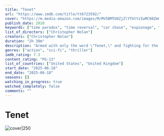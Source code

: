 ```yaml
---
title: "Tenet"
url: "https://www.imdb.com/title/tt6723592/"
cover: "https://m.media-amazon.com/images/M/MV5BMTU0ZjZlYTUtYzIwMC00ZmQzLWEwZTAtZWFhMWIwYjMxY2I3XkEyXkFqcGc@._V1_.jpg"
publish_date: 2020
keywords: ["time paradox", "time reversal", "car chase", "espionage", "bearded man"]
list_of_directors: ["Christopher Nolan"]
creators: ["Christopher Nolan"]
duration: "2h 30m"
description: "Armed with only the word \"Tenet,\" and fighting for the survival of the entire world, CIA operative, The Protagonist, journeys through a twilight world of international espionage on a global mission that unfolds beyond real time."
genres: ["action", "sci-fi", "thriller"]
imdb_rating: 7.3
content_rating: "PG-13"
list_of_countries: ["United States", "United Kingdom"]
start_date: "2025-06-18"
end_date: "2025-06-18"
seasons: []
watching_in_progress: true
watched_completely: false
comments: ""
---
```


# Tenet

![cover|250](https://m.media-amazon.com/images/M/MV5BMTU0ZjZlYTUtYzIwMC00ZmQzLWEwZTAtZWFhMWIwYjMxY2I3XkEyXkFqcGc@._V1_.jpg)
